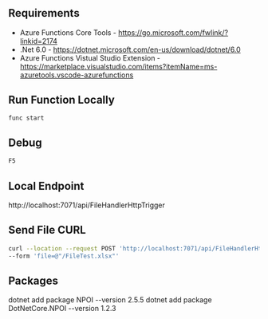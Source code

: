 #

## Requirements

-  Azure Functions Core Tools - https://go.microsoft.com/fwlink/?linkid=2174
-  .Net 6.0 - https://dotnet.microsoft.com/en-us/download/dotnet/6.0
-  Azure Functions Vistual Studio Extension - https://marketplace.visualstudio.com/items?itemName=ms-azuretools.vscode-azurefunctions


## Run Function Locally
```
func start
```

## Debug
```sh
F5
```

## Local Endpoint
http://localhost:7071/api/FileHandlerHttpTrigger

## Send File CURL
```sh
curl --location --request POST 'http://localhost:7071/api/FileHandlerHttpTrigger' \
--form 'file=@"/FileTest.xlsx"'
```

## Packages
dotnet add package NPOI --version 2.5.5
dotnet add package DotNetCore.NPOI --version 1.2.3